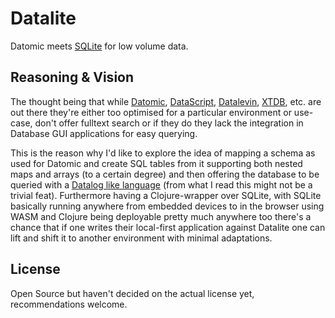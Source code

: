 # Datalite

Datomic meets [SQLite](https://www.sqlite.org/index.html) for low volume data.

## Reasoning & Vision

The thought being that while [Datomic](https://www.datomic.com/), [DataScript](https://github.com/tonsky/datascript), [Datalevin](https://github.com/juji-io/datalevin), [XTDB](https://xtdb.com/), etc. are out there they're either too optimised for a particular environment or use-case, don't offer fulltext search or if they do they lack the integration in Database GUI applications for easy querying. 

This is the reason why I'd like to explore the idea of mapping a schema as used for Datomic and create SQL tables from it supporting both nested maps and arrays (to a certain degree) and then offering the database to be queried with a [Datalog like language](https://docs.xtdb.com/language-reference/datalog-queries/) (from what I read this might not be a trivial feat). Furthermore having a Clojure-wrapper over SQLite, with SQLite basically running anywhere from embedded devices to in the browser using WASM and Clojure being deployable pretty much anywhere too there's a chance that if one writes their local-first application against Datalite one can lift and shift it to another environment with minimal adaptations.

## License

Open Source but haven't decided on the actual license yet, recommendations welcome.
